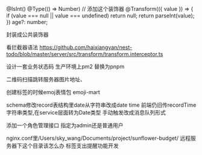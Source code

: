 @IsInt()
  @Type(() => Number)  // 添加这个装饰器
  @Transform(({ value }) => {
    if (value === null || value === undefined) return null;
    return parseInt(value);
  })
  age?: number;

封装成公共装饰器


看拦截器语法
https://github.com/haixiangyan/nest-todo/blob/master/server/src/transform/transform.interceptor.ts


设计一套业务状态码
生产环境上pm2
替换为pnpm


二维码扫描跳转服务器图片地址、




创建标签的时候emoj表情包
emoji-mart

schema修改record表结构里date从字符串改成date time   前端仍旧传recordTime字符串类型,在service层面转为Date类型
手动触发改成消息队列形式

添加一个角色管理接口 指定为admin还是普通用户



nginx.conf里/Users/sky_wang/Documents/project/sunflower-budget/ 远程服务器下这个目录该怎么办
标签支出提醒功能开发







